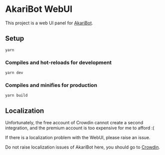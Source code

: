 # AkariBot WebUI

This project is a web UI panel for [AkariBot](https://github.com/Teahouse-Studios/akari-bot).

## Setup

```
yarn
```

### Compiles and hot-reloads for development

```
yarn dev
```

### Compiles and minifies for production

```
yarn build
```

## Localization

Unfortunately, the free account of Crowdin cannot create a second integration, and the premium account is too expensive for me to afford :(

If there is a localization problem with the WebUI, please raise an issue.

Do not raise localization issues of AkariBot here, you should go to [Crowdin](https://crowdin.com/project/akari-bot).

